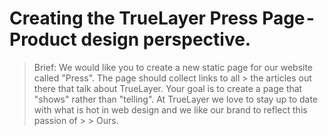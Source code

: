 # Creating the TrueLayer Press Page - Product design perspective.

> Brief: We would like you to create a new static page for our website called "Press". The page should collect links to all > the articles out there that talk about TrueLayer. Your goal is to create a page that "shows" rather than "telling".
> At TrueLayer we love to stay up to date with what is hot in web design and we like our brand to reflect this passion of > > Ours.
